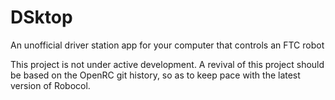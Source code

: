 # DSktop
An unofficial driver station app for your computer that controls an FTC robot

This project is not under active development. A revival of this project should be based on the OpenRC git history, so as to keep pace with the latest version of Robocol.
